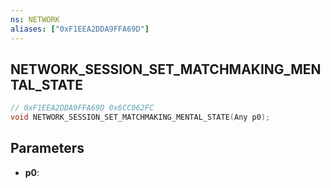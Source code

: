 ```yaml
---
ns: NETWORK
aliases: ["0xF1EEA2DDA9FFA69D"]
---
```

## NETWORK_SESSION_SET_MATCHMAKING_MENTAL_STATE

```c
// 0xF1EEA2DDA9FFA69D 0x6CC062FC
void NETWORK_SESSION_SET_MATCHMAKING_MENTAL_STATE(Any p0);
```

## Parameters
* **p0**: 

